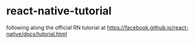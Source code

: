 # react-native-tutorial
following along the official RN tutorial at https://facebook.github.io/react-native/docs/tutorial.html
